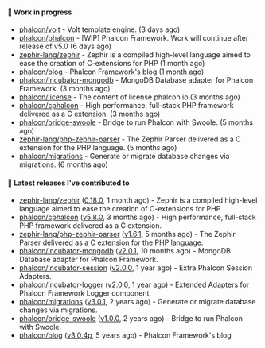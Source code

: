 #### :wrench: Work in progress

- [phalcon/volt](https://github.com/phalcon/volt) - Volt template engine. (3 days ago)
- [phalcon/phalcon](https://github.com/phalcon/phalcon) - [WIP] Phalcon Framework. Work will continue after release of v5.0 (6 days ago)
- [zephir-lang/zephir](https://github.com/zephir-lang/zephir) - Zephir is a compiled high-level language aimed to ease the creation of C-extensions for PHP (1 month ago)
- [phalcon/blog](https://github.com/phalcon/blog) - Phalcon Framework&#39;s blog (1 month ago)
- [phalcon/incubator-mongodb](https://github.com/phalcon/incubator-mongodb) - MongoDB Database adapter for Phalcon Framework. (3 months ago)
- [phalcon/license](https://github.com/phalcon/license) - The content of license.phalcon.io (3 months ago)
- [phalcon/cphalcon](https://github.com/phalcon/cphalcon) - High performance, full-stack PHP framework delivered as a C extension. (3 months ago)
- [phalcon/bridge-swoole](https://github.com/phalcon/bridge-swoole) - Bridge to run Phalcon with Swoole. (5 months ago)
- [zephir-lang/php-zephir-parser](https://github.com/zephir-lang/php-zephir-parser) - The Zephir Parser delivered as a C extension for the PHP language. (5 months ago)
- [phalcon/migrations](https://github.com/phalcon/migrations) - Generate or migrate database changes via migrations. (6 months ago)

#### :pushpin: Latest releases I've contributed to

- [zephir-lang/zephir](https://github.com/zephir-lang/zephir) ([0.18.0](https://github.com/zephir-lang/zephir/releases/tag/0.18.0), 1 month ago) - Zephir is a compiled high-level language aimed to ease the creation of C-extensions for PHP
- [phalcon/cphalcon](https://github.com/phalcon/cphalcon) ([v5.8.0](https://github.com/phalcon/cphalcon/releases/tag/v5.8.0), 3 months ago) - High performance, full-stack PHP framework delivered as a C extension.
- [zephir-lang/php-zephir-parser](https://github.com/zephir-lang/php-zephir-parser) ([v1.6.1](https://github.com/zephir-lang/php-zephir-parser/releases/tag/v1.6.1), 5 months ago) - The Zephir Parser delivered as a C extension for the PHP language.
- [phalcon/incubator-mongodb](https://github.com/phalcon/incubator-mongodb) ([v2.0.1](https://github.com/phalcon/incubator-mongodb/releases/tag/v2.0.1), 10 months ago) - MongoDB Database adapter for Phalcon Framework.
- [phalcon/incubator-session](https://github.com/phalcon/incubator-session) ([v2.0.0](https://github.com/phalcon/incubator-session/releases/tag/v2.0.0), 1 year ago) - Extra Phalcon Session Adapters.
- [phalcon/incubator-logger](https://github.com/phalcon/incubator-logger) ([v2.0.0](https://github.com/phalcon/incubator-logger/releases/tag/v2.0.0), 1 year ago) - Extended Adapters for Phalcon Framework Logger component.
- [phalcon/migrations](https://github.com/phalcon/migrations) ([v3.0.1](https://github.com/phalcon/migrations/releases/tag/v3.0.1), 2 years ago) - Generate or migrate database changes via migrations.
- [phalcon/bridge-swoole](https://github.com/phalcon/bridge-swoole) ([v1.0.0](https://github.com/phalcon/bridge-swoole/releases/tag/v1.0.0), 2 years ago) - Bridge to run Phalcon with Swoole.
- [phalcon/blog](https://github.com/phalcon/blog) ([v3.0.4p](https://github.com/phalcon/blog/releases/tag/v3.0.4p), 5 years ago) - Phalcon Framework&#39;s blog
